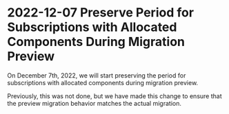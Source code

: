 # 2022-12-07 Preserve Period for Subscriptions with Allocated Components During Migration Preview

On December 7th, 2022, we will start preserving the period for subscriptions with allocated components during migration preview.

Previously, this was not done, but we have made this change to ensure that the preview migration behavior matches the actual migration.
